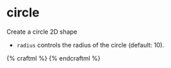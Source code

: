 # circle

Create a circle 2D shape

* `radius` controls the radius of the circle (default: 10).

{% craftml %}
<row spacing="5">
  <circle/>
  <circle radius="8"/>
  <circle radius="15"/>
</row>
{% endcraftml %}
